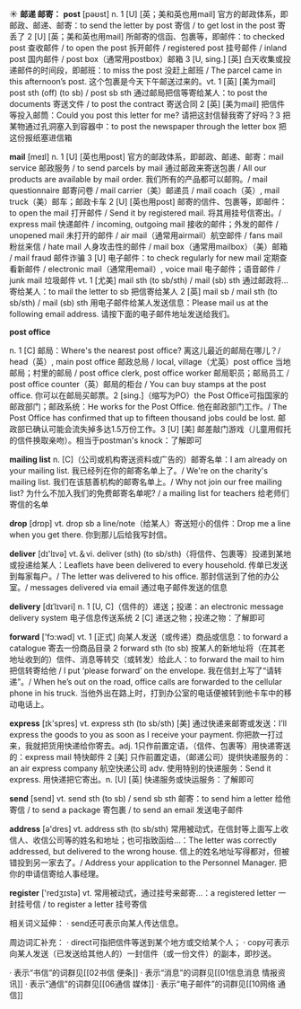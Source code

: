 ☀ <span class="category">**邮递 邮寄：**</span>
<span class="vocabulary">**post**</span> [pəʊst] 
<span class="definition">n. 1 [U] [英；美和英也用mail] 官方的邮政体系，即邮政、邮递、邮寄：</span>to send the letter by post 寄信 / to get lost in the post 寄丢了 <span class="definition">2 [U] [英；美和英也用mail] 所邮寄的信函、包裹等，即邮件：</span>to checked post 查收邮件 / to open the post 拆开邮件 / registered post 挂号邮件 / inland post 国内邮件 / post box（通常用postbox）邮箱 <span class="definition">3 [U, sing.] [英] 白天收集或投递邮件的时间段，即邮班：</span>to miss the post 没赶上邮班 / The parcel came in this afternoon’s post. 这个包裹是今天下午邮送过来的。<span class="definition">vt. 1 [英] [美为mail] post sth (off) (to sb) / post sb sth 通过邮局把信等寄给某人：</span>to post the documents 寄送文件 / to post the contract 寄送合同 <span class="definition">2 [英] [美为mail] 把信件等投入邮筒：</span>Could you post this letter for me? 请把这封信替我寄了好吗？<span class="definition">3 把某物通过孔洞塞入到容器中：</span>to post the newspaper through the letter box 把这份报纸塞进信箱

<span class="vocabulary">**mail**</span> [meɪl] 
<span class="definition">n. 1 [U] [英也用post] 官方的邮政体系，即邮政、邮递、邮寄：</span>mail service 邮政服务 / to send parcels by mail 通过邮政来寄送包裹 / All our products are available by mail order. 我们所有的产品都可以邮购。/ mail questionnaire 邮寄问卷 / mail carrier（美）邮递员 / mail coach（英）, mail truck（美）邮车；邮政卡车 <span class="definition">2 [U] [英也用post] 邮寄的信件、包裹等，即邮件：</span>to open the mail 打开邮件 / Send it by registered mail. 将其用挂号信寄出。/ express mail 快递邮件 / incoming, outgoing mail 接收的邮件；外发的邮件 / unopened mail 未打开的邮件 / air mail（通常用airmail）航空邮件 / fans mail 粉丝来信 / hate mail 人身攻击性的邮件 / mail box（通常用mailbox）（美）邮箱 / mail fraud 邮件诈骗 <span class="definition">3 [U] 电子邮件：</span>to check regularly for new mail 定期查看新邮件 / electronic mail（通常用email）, voice mail 电子邮件；语音邮件 / junk mail 垃圾邮件 <span class="definition">vt. 1 [尤美] mail sth (to sb/sth) / mail (sb) sth 通过邮政将…寄给某人：</span>to mail the letter to sb 把信寄给某人 <span class="definition">2 [英] mail sb / mail sth (to sb/sth) / mail (sb) sth 用电子邮件给某人发送信息：</span>Please mail us at the following email address. 请按下面的电子邮件地址发送给我们。
           
<span class="vocabulary">**post office**</span>

<span class="definition">n. 1 [C] 邮局：</span>Where's the nearest post office? 离这儿最近的邮局在哪儿？/ head（英）, main post office 邮政总局 / local, village（尤英）post office 当地邮局；村里的邮局 / post office clerk, post office worker 邮局职员；邮局员工 / post office counter（英）邮局的柜台 / You can buy stamps at the post office. 你可以在邮局买邮票。<span class="definition">2 [sing.]（缩写为PO）the Post Office可指国家的邮政部门；邮政系统：</span>He works for the Post Office. 他在邮政部门工作。/ The Post Office has confirmed that up to fifteen thousand jobs could be lost. 邮政部已确认可能会流失掉多达1.5万份工作。<span class="definition">3 [U] [美] 邮差敲门游戏（儿童用假托的信件换取亲吻）。相当于postman's knock：</span>了解即可
           
<span class="vocabulary">**mailing list**</span>
<span class="definition">n. [C]（公司或机构寄送资料或广告的）邮寄名单：</span>I am already on your mailing list. 我已经列在你的邮寄名单上了。/ We're on the charity's mailing list. 我们在该慈善机构的邮寄名单上。/ Why not join our free mailing list? 为什么不加入我们的免费邮寄名单呢? / a mailing list for teachers 给老师们寄信的名单

<span class="vocabulary">**drop**</span> [drɒp] 
<span class="definition">vt. drop sb a line/note（给某人）寄送短小的信件：</span>Drop me a line when you get there. 你到那儿后给我写封信。

<span class="vocabulary">**deliver**</span> [dɪ'lɪvə] 
<span class="definition">vt.＆vi. deliver (sth) (to sb/sth)（将信件、包裹等）投递到某地或投递给某人：</span>Leaflets have been delivered to every household. 传单已发送到每家每户。/ The letter was delivered to his office. 那封信送到了他的办公室。/ messages delivered via email 通过电子邮件发送的信息 
           
<span class="vocabulary">**delivery**</span> [dɪˈlɪvəri]
<span class="definition">n. 1 [U, C]（信件的）递送；投递：</span>an electronic message delivery system 电子信息传送系统 <span class="definition">2 [C] 递送之物；投递之物：</span>了解即可

<span class="vocabulary">**forward**</span> ['fɔ:wəd] 
<span class="definition">vt. 1 [正式] 向某人发送（或传递）商品或信息：</span>to forward a catalogue 寄去一份商品目录 <span class="definition">2 forward sth (to sb) 按某人的新地址将（在其老地址收到的）信件、消息等转交（或转发）给此人：</span>to forward the mail to him 把信转寄给他 / I put ‘please forward’ on the envelope. 我在信封上写了“请转递”。/ When he’s out on the road, office calls are forwarded to the cellular phone in his truck. 当他外出在路上时，打到办公室的电话便被转到他卡车中的移动电话上。

<span class="vocabulary">**express**</span> [ɪk'spres] 
<span class="definition">vt. express sth (to sb/sth) [美] 通过快递来邮寄或发送：</span>I’ll express the goods to you as soon as I receive your payment. 你把款一打过来，我就把货用快递给你寄去。<span class="definition">adj. 1只作前置定语，（信件、包裹等）用快递寄送的：</span>express mail 特快邮件 <span class="definition">2 [美] 只作前置定语，（邮递公司）提供快递服务的：</span>an air express company 航空快递公司 <span class="definition">adv. 使用特别的快递服务：</span>Send it express. 用快递把它寄出。<span class="definition">n. [U] [英] 快递服务或快运服务：</span>了解即可

<span class="vocabulary">**send**</span> [send] 
<span class="definition">vt. send sth (to sb) / send sb sth 邮寄：</span>to send him a letter 给他寄信 / to send a package 寄包裹 / to send an email 发送电子邮件

<span class="vocabulary">**address**</span> [ə'dres] 
<span class="definition">vt. address sth (to sb/sth) 常用被动式，在信封等上面写上收信人、收信公司等的姓名和地址；也可指致函给…：</span>The letter was correctly addressed, but delivered to the wrong house. 信上的姓名地址写得都对，但被错投到另一家去了。/ Address your application to the Personnel Manager. 把你的申请信寄给人事经理。

<span class="vocabulary">**register**</span> ['redӡɪstə] 
<span class="definition">vt. 常用被动式，通过挂号来邮寄…：</span>a registered letter 一封挂号信 / to register a letter 挂号寄信

相关词义延伸：
· send还可表示向某人传达信息。

周边词汇补充：
· direct可指把信件等送到某个地方或交给某个人；
· copy可表示向某人发送（已发送给其他人的）一封信件（或一份文件）的副本，即抄送。

· 表示“书信”的词群见[[02书信 便条]]
· 表示“消息”的词群见[[01信息消息 情报资讯]]
· 表示“通信”的词群见[[06通信 媒体]]
· 表示“电子邮件”的词群见[[10网络 通信]]

